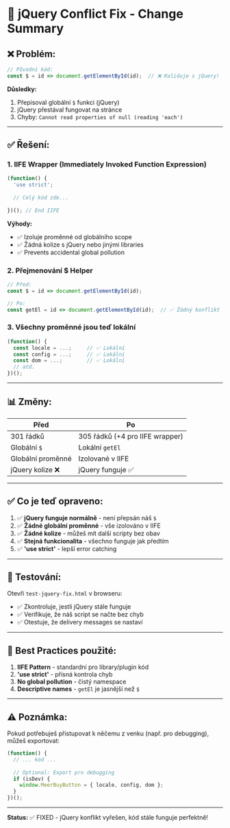 # 🔧 jQuery Conflict Fix - Change Summary

## ❌ Problém:
```javascript
// Původní kód:
const $ = id => document.getElementById(id);  // ❌ Koliduje s jQuery!
```

**Důsledky:**
1. Přepisoval globální `$` funkci (jQuery)
2. jQuery přestával fungovat na stránce
3. Chyby: `Cannot read properties of null (reading 'each')`

---

## ✅ Řešení:

### 1. **IIFE Wrapper** (Immediately Invoked Function Expression)
```javascript
(function() {
  'use strict';
  
  // Celý kód zde...
  
})(); // End IIFE
```

**Výhody:**
- ✅ Izoluje proměnné od globálního scope
- ✅ Žádná kolize s jQuery nebo jinými libraries
- ✅ Prevents accidental global pollution

### 2. **Přejmenování $ Helper**
```javascript
// Před:
const $ = id => document.getElementById(id);

// Po:
const getEl = id => document.getElementById(id);  // ✅ Žádný konflikt
```

### 3. **Všechny proměnné jsou teď lokální**
```javascript
(function() {
  const locale = ...;     // ✅ Lokální
  const config = ...;     // ✅ Lokální
  const dom = ...;        // ✅ Lokální
  // atd.
})();
```

---

## 📊 Změny:

| Před | Po |
|------|-----|
| 301 řádků | 305 řádků (+4 pro IIFE wrapper) |
| Globální `$` | Lokální `getEl` |
| Globální proměnné | Izolované v IIFE |
| jQuery kolize ❌ | jQuery funguje ✅ |

---

## ✅ Co je teď opraveno:

1. ✅ **jQuery funguje normálně** - není přepsán náš `$`
2. ✅ **Žádné globální proměnné** - vše izolováno v IIFE
3. ✅ **Žádné kolize** - můžeš mít další scripty bez obav
4. ✅ **Stejná funkcionalita** - všechno funguje jak předtím
5. ✅ **'use strict'** - lepší error catching

---

## 🧪 Testování:

Otevři `test-jquery-fix.html` v browseru:
- ✅ Zkontroluje, jestli jQuery stále funguje
- ✅ Verifikuje, že náš script se načte bez chyb
- ✅ Otestuje, že delivery messages se nastaví

---

## 📝 Best Practices použité:

1. **IIFE Pattern** - standardní pro library/plugin kód
2. **'use strict'** - přísná kontrola chyb
3. **No global pollution** - čistý namespace
4. **Descriptive names** - `getEl` je jasnější než `$`

---

## ⚠️ Poznámka:

Pokud potřebuješ přistupovat k něčemu z venku (např. pro debugging), můžeš exportovat:

```javascript
(function() {
  // ... kód ...
  
  // Optional: Export pro debugging
  if (isDev) {
    window.MeerBuyButton = { locale, config, dom };
  }
})();
```

---

**Status:** ✅ FIXED - jQuery konflikt vyřešen, kód stále funguje perfektně!
